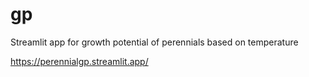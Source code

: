 # gp
Streamlit app for growth potential of perennials based on temperature

https://perennialgp.streamlit.app/
